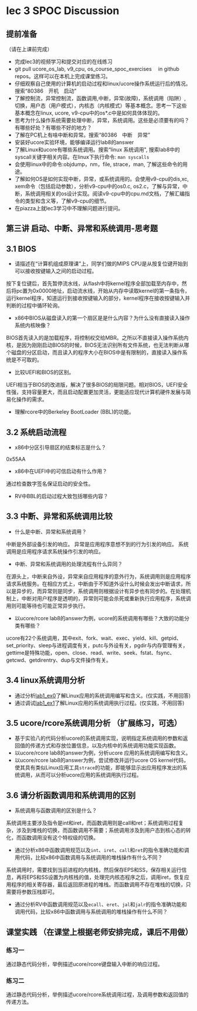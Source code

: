 # lec 3 SPOC Discussion

## **提前准备**
（请在上课前完成）


 - 完成lec3的视频学习和提交对应的在线练习
 - git pull ucore_os_lab, v9_cpu, os_course_spoc_exercises  　in github repos。这样可以在本机上完成课堂练习。
 - 仔细观察自己使用的计算机的启动过程和linux/ucore操作系统运行后的情况。搜索“80386　开机　启动”
 - 了解控制流，异常控制流，函数调用,中断，异常(故障)，系统调用（陷阱）,切换，用户态（用户模式），内核态（内核模式）等基本概念。思考一下这些基本概念在linux, ucore, v9-cpu中的os*.c中是如何具体体现的。
 - 思考为什么操作系统需要处理中断，异常，系统调用。这些是必须要有的吗？有哪些好处？有哪些不好的地方？
 - 了解在PC机上有啥中断和异常。搜索“80386　中断　异常”
 - 安装好ucore实验环境，能够编译运行lab8的answer
 - 了解Linux和ucore有哪些系统调用。搜索“linux 系统调用", 搜索lab8中的syscall关键字相关内容。在linux下执行命令: ```man syscalls```
 - 会使用linux中的命令:objdump，nm，file, strace，man, 了解这些命令的用途。
 - 了解如何OS是如何实现中断，异常，或系统调用的。会使用v9-cpu的dis,xc, xem命令（包括启动参数），分析v9-cpu中的os0.c, os2.c，了解与异常，中断，系统调用相关的os设计实现。阅读v9-cpu中的cpu.md文档，了解汇编指令的类型和含义等，了解v9-cpu的细节。
 - 在piazza上就lec3学习中不理解问题进行提问。

## 第三讲 启动、中断、异常和系统调用-思考题

## 3.1 BIOS
-  请描述在“计算机组成原理课”上，同学们做的MIPS CPU是从按复位键开始到可以接收按键输入之间的启动过程。

按下复位键后，首先暂停流水线，从flash中将kernel程序全部加载至内存中，然后将pc置为0x0000地址，启动流水线，开始从内存中读取kernel的第一条指令，运行kernel程序，知道运行到接收按键输入的部分，kernel程序在接收按键输入并判断的过程中循环轮询。

-  x86中BIOS从磁盘读入的第一个扇区是是什么内容？为什么没有直接读入操作系统内核映像？

BIOS首先读入的是加载程序，将控制权交给MBR。之所以不直接读入操作系统内核，是因为刚刚启动BIOS的时候，BIOS无法识别所有文件系统，也无法判断从哪个磁盘的分区启动，而且读入的程序大小在BIOS中是有限制的，直接读入操作系统是不可取的。

- 比较UEFI和BIOS的区别。

UEFI相当于BIOS的改进版，解决了很多BIOS的局限问题。相对BIOS，UEFI安全性强，支持容量更大，而且启动配置更加灵活，更能适应现代计算机硬件发展与简易化操作的需求。

- 理解rcore中的Berkeley BootLoader (BBL)的功能。

## 3.2 系统启动流程

- x86中分区引导扇区的结束标志是什么？

0x55AA

- x86中在UEFI中的可信启动有什么作用？

通过检查数字签名保证启动的安全性。

- RV中BBL的启动过程大致包括哪些内容？

## 3.3 中断、异常和系统调用比较
- 什么是中断、异常和系统调用？

中断是外部设备引发的响应。
异常是应用程序意想不到的行为引发的响应。
系统调用是应用程序请求系统操作引发的响应。

-  中断、异常和系统调用的处理流程有什么异同？

在源头上，中断来自外设，异常来自应用程序的意外行为，系统调用则是应用程序请求系统服务。在相应方式上，中断由于不知道外设什么时候会发出中断请求，所以是异步的，而异常则是同步，系统调用则根据设计有异步也有同步的。在处理机制上，中断对用户程序是透明的，异常则可能会杀死或重新执行应用程序，系统调用则可能等待也可能正常异步执行。

- 以ucore/rcore lab8的answer为例，ucore的系统调用有哪些？大致的功能分类有哪些？

ucore有22个系统调用，其中exit、fork、wait、exec、yield、kill、getpid、set_priority、sleep与进程调度有关，putc与外设有关，pgdir与内存管理有关，gettime是特殊功能，open、close、read、write、seek、fstat、fsync、getcwd、getdirentry、dup与文件操作有关。

## 3.4 linux系统调用分析
- 通过分析[lab1_ex0](https://github.com/chyyuu/ucore_lab/blob/master/related_info/lab1/lab1-ex0.md)了解Linux应用的系统调用编写和含义。(仅实践，不用回答)
- 通过调试[lab1_ex1](https://github.com/chyyuu/ucore_lab/blob/master/related_info/lab1/lab1-ex1.md)了解Linux应用的系统调用执行过程。(仅实践，不用回答)


## 3.5 ucore/rcore系统调用分析 （扩展练习，可选）
-  基于实验八的代码分析ucore的系统调用实现，说明指定系统调用的参数和返回值的传递方式和存放位置信息，以及内核中的系统调用功能实现函数。
- 以ucore/rcore lab8的answer为例，分析ucore 应用的系统调用编写和含义。
- 以ucore/rcore lab8的answer为例，尝试修改并运行ucore OS kernel代码，使其具有类似Linux应用工具`strace`的功能，即能够显示出应用程序发出的系统调用，从而可以分析ucore应用的系统调用执行过程。

 
## 3.6 请分析函数调用和系统调用的区别
- 系统调用与函数调用的区别是什么？

系统调用主要涉及指令是int和iret，而函数调用则是call和ret；系统调用过程复杂，涉及到堆栈的切换，而函数调用不需要；系统调用涉及到用户态到核心态的转化，而函数调用没有这个特权级的切换。

- 通过分析x86中函数调用规范以及`int`、`iret`、`call`和`ret`的指令准确功能和调用代码，比较x86中函数调用与系统调用的堆栈操作有什么不同？

系统调用时，需要找到当前进程的内核栈，然后保存EPS和SS，保存相关运行信息，再将EPS和SS设置为内核栈的值，处理完内核态程序之后，调用iret，恢复应用程序的相关寄存器，最后返回原进程的堆栈。而函数调用不存在堆栈的切换，只需要将参数压栈即可。

- 通过分析RV中函数调用规范以及`ecall`、`eret`、`jal`和`jalr`的指令准确功能和调用代码，比较x86中函数调用与系统调用的堆栈操作有什么不同？


## 课堂实践 （在课堂上根据老师安排完成，课后不用做）
### 练习一
通过静态代码分析，举例描述ucore/rcore键盘输入中断的响应过程。

### 练习二
通过静态代码分析，举例描述ucore/rcore系统调用过程，及调用参数和返回值的传递方法。
